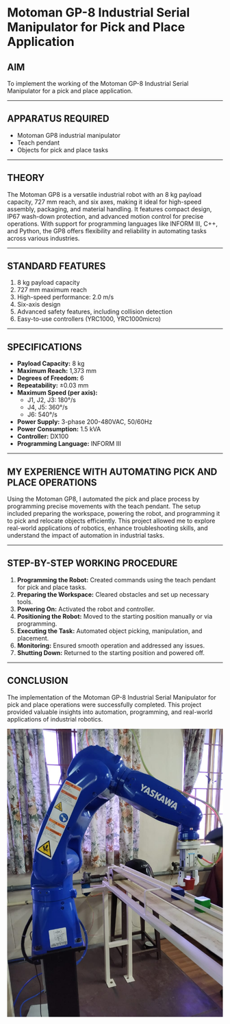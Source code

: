 # Motoman GP-8 Industrial Serial Manipulator for Pick and Place Application

## AIM
To implement the working of the Motoman GP-8 Industrial Serial Manipulator for a pick and place application.

---

## APPARATUS REQUIRED
- Motoman GP8 industrial manipulator
- Teach pendant
- Objects for pick and place tasks

---

## THEORY
The Motoman GP8 is a versatile industrial robot with an 8 kg payload capacity, 727 mm reach, and six axes, 
making it ideal for high-speed assembly, packaging, and material handling. It features compact design, IP67 
wash-down protection, and advanced motion control for precise operations. With support for programming languages 
like INFORM III, C++, and Python, the GP8 offers flexibility and reliability in automating tasks across various industries.

---

## STANDARD FEATURES
1. 8 kg payload capacity
2. 727 mm maximum reach
3. High-speed performance: 2.0 m/s
4. Six-axis design
5. Advanced safety features, including collision detection
6. Easy-to-use controllers (YRC1000, YRC1000micro)

---

## SPECIFICATIONS
- **Payload Capacity:** 8 kg
- **Maximum Reach:** 1,373 mm
- **Degrees of Freedom:** 6
- **Repeatability:** ±0.03 mm
- **Maximum Speed (per axis):**
  - J1, J2, J3: 180°/s
  - J4, J5: 360°/s
  - J6: 540°/s
- **Power Supply:** 3-phase 200-480VAC, 50/60Hz
- **Power Consumption:** 1.5 kVA
- **Controller:** DX100
- **Programming Language:** INFORM III

---

## MY EXPERIENCE WITH AUTOMATING PICK AND PLACE OPERATIONS
Using the Motoman GP8, I automated the pick and place process by programming precise movements with the 
teach pendant. The setup included preparing the workspace, powering the robot, and programming it to pick 
and relocate objects efficiently. This project allowed me to explore real-world applications of robotics, 
enhance troubleshooting skills, and understand the impact of automation in industrial tasks.

---

## STEP-BY-STEP WORKING PROCEDURE

1. **Programming the Robot:** Created commands using the teach pendant for pick and place tasks.
2. **Preparing the Workspace:** Cleared obstacles and set up necessary tools.
3. **Powering On:** Activated the robot and controller.
4. **Positioning the Robot:** Moved to the starting position manually or via programming.
5. **Executing the Task:** Automated object picking, manipulation, and placement.
6. **Monitoring:** Ensured smooth operation and addressed any issues.
7. **Shutting Down:** Returned to the starting position and powered off.

---

## CONCLUSION
The implementation of the Motoman GP-8 Industrial Serial Manipulator for pick and place operations were 
successfully completed. This project provided valuable insights into automation, programming, and real-world 
applications of industrial robotics.

![Motoman_GP8](MOTOMAN_GP8.jpeg)

